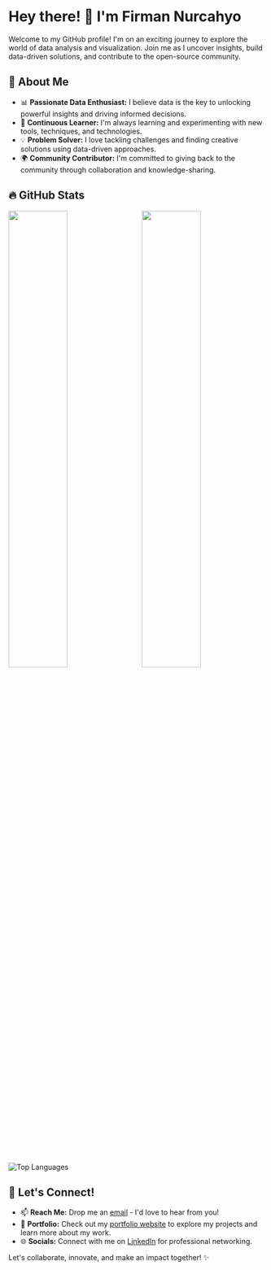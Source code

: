 # Hey there! 👋 I'm Firman Nurcahyo

Welcome to my GitHub profile! I'm on an exciting journey to explore the world of data analysis and visualization. Join me as I uncover insights, build data-driven solutions, and contribute to the open-source community.

## 🌟 About Me

- 📊 **Passionate Data Enthusiast:** I believe data is the key to unlocking powerful insights and driving informed decisions.
- 🚀 **Continuous Learner:** I'm always learning and experimenting with new tools, techniques, and technologies.
- 💡 **Problem Solver:** I love tackling challenges and finding creative solutions using data-driven approaches.
- 🌍 **Community Contributor:** I'm committed to giving back to the community through collaboration and knowledge-sharing.

## 🔥 GitHub Stats

<div>
  <img align="left" width="48%" src="https://github-readme-stats.vercel.app/api?username=EverdD&theme=radical&title_color=ff3068">
  <img align="right" width="48%" src="http://github-readme-streak-stats.herokuapp.com/?user=EverdD&theme=radical&date_format=M%20j%5B%2C%20Y%5D&ring=ff3068&fire=ff3068&sideNums=ff3068">
</div>


![Top Languages](https://github-readme-stats-eight-theta.vercel.app/api/top-langs/?username=EverdD&layout=compact&langs_count=8&hide_border=true)

## 🚀 Let's Connect!

- 📫 **Reach Me:** Drop me an [email](mailto:firman.cahyo.369@gmail.com) - I'd love to hear from you!
- 💼 **Portfolio:** Check out my [portfolio website](https://everdd.github.io) to explore my projects and learn more about my work.
- 🌐 **Socials:** Connect with me on [LinkedIn](https://www.linkedin.com/in/firmannurcahyo/) for professional networking.

Let's collaborate, innovate, and make an impact together! ✨
